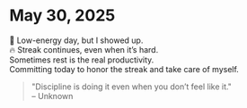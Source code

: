 # May 30, 2025

🥱 Low-energy day, but I showed up.  
🔥 Streak continues, even when it’s hard.  
Sometimes rest is the real productivity.  
Committing today to honor the streak and take care of myself.  
> "Discipline is doing it even when you don’t feel like it."  
– Unknown

